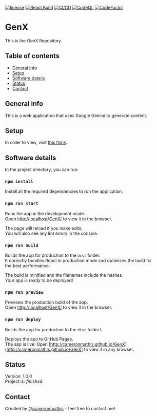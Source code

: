 [![license](https://img.shields.io/github/license/cameronmathis/GenX)](LICENSE)
[![React Build](https://github.com/cameronmathis/GenX/actions/workflows/react-build.yaml/badge.svg)](https://github.com/cameronmathis/GenX/actions/workflows/react-build.yaml)
[![CI/CD](https://github.com/cameronmathis/GenX/actions/workflows/ci-cd.yaml/badge.svg)](https://github.com/cameronmathis/GenX/actions/workflows/ci-cd.yaml)
[![CodeQL](https://github.com/cameronmathis/GenX/actions/workflows/codeql-analysis.yaml/badge.svg)](https://github.com/cameronmathis/GenX/actions/workflows/codeql-analysis.yaml)
[![CodeFactor](https://www.codefactor.io/repository/github/cameronmathis/GenX/badge)](https://www.codefactor.io/repository/github/cameronmathis/GenX)

# GenX

This is the GenX Repository.

## Table of contents

-   [General info](#general-info)
-   [Setup](#setup)
-   [Software details](#Software-details)
-   [Status](#status)
-   [Contact](#contact)

## General info

This is a web application that uses Google Gemini to generate content.

## Setup

In order to view, visit [this think](http://cameronmathis.github.io/GenX).

## Software details

In the project directory, you can run:

### `npm install`

Install all the required dependencies to run the application.

### `npm run start`

Runs the app in the development mode.\
Open [http://localhost/GenX/](http://localhost/GenX/) to view it in the browser.

The page will reload if you make edits.\
You will also see any lint errors in the console.

### `npm run build`

Builds the app for production to the `dist` folder.\
It correctly bundles React in production mode and optimizes the build for the best performance.

The build is minified and the filenames include the hashes.\
Your app is ready to be deployed!

### `npm run preview`

Previews the production build of the app.\
Open [http://localhost/GenX/](http://localhost/GenX/) to view it in the browser.

### `npm run deploy`

Builds the app for production to the `dist` folder.\

Deploys the app to GitHub Pages.\
The app is live! Open [http://cameronmathis.github.io/GenX](http://cameronmathis.github.io/GenX) to view it in any browser.

## Status

Version: 1.0.0 <br/>
Project is: _finished_

## Contact

Created by [@cameronmathis](https://github.com/cameronmathis/) - feel free to contact me!
